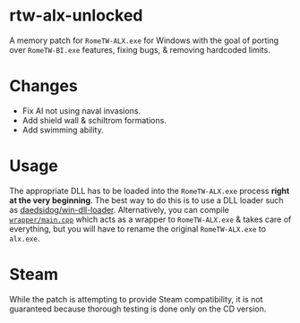 # rtw-alx-unlocked
A memory patch for `RomeTW-ALX.exe` for Windows with the goal of porting over `RomeTW-BI.exe` features, fixing bugs, & removing hardcoded limits.

# Changes
* Fix AI not using naval invasions.
* Add shield wall & schiltrom formations.
* Add swimming ability.

# Usage
The appropriate DLL has to be loaded into the `RomeTW-ALX.exe` process **right at the very beginning**. The best way to do this is to use a DLL loader such as [daedsidog/win-dll-loader](https://github.com/daedsidog/win-dll-loader).
Alternatively, you can compile [`wrapper/main.cpp`](https://github.com/daedsidog/rtw-alx-unlocked/blob/master/wrapper/main.cpp) which acts as a wrapper to `RomeTW-ALX.exe` & takes care of everything, but you will have to rename the original `RomeTW-ALX.exe` to `alx.exe`.

# Steam
While the patch is attempting to provide Steam compatibility, it is not guaranteed because thorough testing is done only on the CD version.
